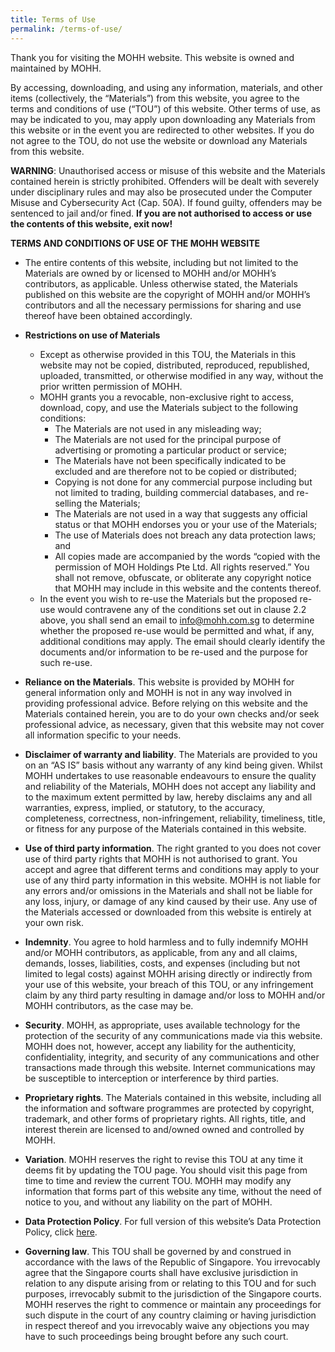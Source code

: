 ```yaml
---
title: Terms of Use
permalink: /terms-of-use/
---
```

Thank you for visiting the MOHH website. This website is owned and maintained by MOHH.

By accessing, downloading, and using any information, materials, and other items (collectively, the “Materials”) from this website, you agree to the terms and conditions of use (“TOU”) of this website. Other terms of use, as may be indicated to you, may apply upon downloading any Materials from this website or in the event you are redirected to other websites. If you do not agree to the TOU, do not use the website or download any Materials from this website.

**WARNING**: Unauthorised access or misuse of this website and the Materials contained herein is strictly prohibited. Offenders will be dealt with severely under disciplinary rules and may also be prosecuted under the Computer Misuse and Cybersecurity Act (Cap. 50A). If found guilty, offenders may be sentenced to jail and/or fined. **If you are not authorised to access or use the contents of this website, exit now!**

  

**TERMS AND CONDITIONS OF USE OF THE MOHH WEBSITE**

*   The entire contents of this website, including but not limited to the Materials are owned by or licensed to MOHH and/or MOHH’s contributors, as applicable. Unless otherwise stated, the Materials published on this website are the copyright of MOHH and/or MOHH’s contributors and all the necessary permissions for sharing and use thereof have been obtained accordingly.
  
*   **Restrictions on use of Materials**
    *   Except as otherwise provided in this TOU, the Materials in this website may not be copied, distributed, reproduced, republished, uploaded, transmitted, or otherwise modified in any way, without the prior written permission of MOHH.
    *   MOHH grants you a revocable, non-exclusive right to access, download, copy, and use the Materials subject to the following conditions:
        *   The Materials are not used in any misleading way;
        *   The Materials are not used for the principal purpose of advertising or promoting a particular product or service;
        *   The Materials have not been specifically indicated to be excluded and are therefore not to be copied or distributed;
        *   Copying is not done for any commercial purpose including but not limited to trading, building commercial databases, and re-selling the Materials;
        *   The Materials are not used in a way that suggests any official status or that MOHH endorses you or your use of the Materials;
        *   The use of Materials does not breach any data protection laws; and
        *   All copies made are accompanied by the words “copied with the permission of MOH Holdings Pte Ltd. All rights reserved.” You shall not remove, obfuscate, or obliterate any copyright notice that MOHH may include in this website and the contents thereof.
    *   In the event you wish to re-use the Materials but the proposed re-use would contravene any of the conditions set out in clause 2.2 above, you shall send an email to [info@mohh.com.sg](mailto:info@mohh.com.sg) to determine whether the proposed re-use would be permitted and what, if any, additional conditions may apply. The email should clearly identify the documents and/or information to be re-used and the purpose for such re-use.
  
*   **Reliance on the Materials**. This website is provided by MOHH for general information only and MOHH is not in any way involved in providing professional advice. Before relying on this website and the Materials contained herein, you are to do your own checks and/or seek professional advice, as necessary, given that this website may not cover all information specific to your needs.
  
*   **Disclaimer of warranty and liability**. The Materials are provided to you on an “AS IS” basis without any warranty of any kind being given. Whilst MOHH undertakes to use reasonable endeavours to ensure the quality and reliability of the Materials, MOHH does not accept any liability and to the maximum extent permitted by law, hereby disclaims any and all warranties, express, implied, or statutory, to the accuracy, completeness, correctness, non-infringement, reliability, timeliness, title, or fitness for any purpose of the Materials contained in this website.
  
*   **Use of third party information**. The right granted to you does not cover use of third party rights that MOHH is not authorised to grant. You accept and agree that different terms and conditions may apply to your use of any third party information in this website. MOHH is not liable for any errors and/or omissions in the Materials and shall not be liable for any loss, injury, or damage of any kind caused by their use. Any use of the Materials accessed or downloaded from this website is entirely at your own risk.
  
*   **Indemnity**. You agree to hold harmless and to fully indemnify MOHH and/or MOHH contributors, as applicable, from any and all claims, demands, losses, liabilities, costs, and expenses (including but not limited to legal costs) against MOHH arising directly or indirectly from your use of this website, your breach of this TOU, or any infringement claim by any third party resulting in damage and/or loss to MOHH and/or MOHH contributors, as the case may be.
  
*   **Security**. MOHH, as appropriate, uses available technology for the protection of the security of any communications made via this website. MOHH does not, however, accept any liability for the authenticity, confidentiality, integrity, and security of any communications and other transactions made through this website. Internet communications may be susceptible to interception or interference by third parties.
  
*   **Proprietary rights**. The Materials contained in this website, including all the information and software programmes are protected by copyright, trademark, and other forms of proprietary rights. All rights, title, and interest therein are licensed to and/owned owned and controlled by MOHH.
  
*   **Variation**. MOHH reserves the right to revise this TOU at any time it deems fit by updating the TOU page. You should visit this page from time to time and review the current TOU. MOHH may modify any information that forms part of this website any time, without the need of notice to you, and without any liability on the part of MOHH.
  
*   **Data Protection Policy**. For full version of this website’s Data Protection Policy, click [here](/privacy).
  
*   **Governing law**. This TOU shall be governed by and construed in accordance with the laws of the Republic of Singapore. You irrevocably agree that the Singapore courts shall have exclusive jurisdiction in relation to any dispute arising from or relating to this TOU and for such purposes, irrevocably submit to the jurisdiction of the Singapore courts. MOHH reserves the right to commence or maintain any proceedings for such dispute in the court of any country claiming or having jurisdiction in respect thereof and you irrevocably waive any objections you may have to such proceedings being brought before any such court.​